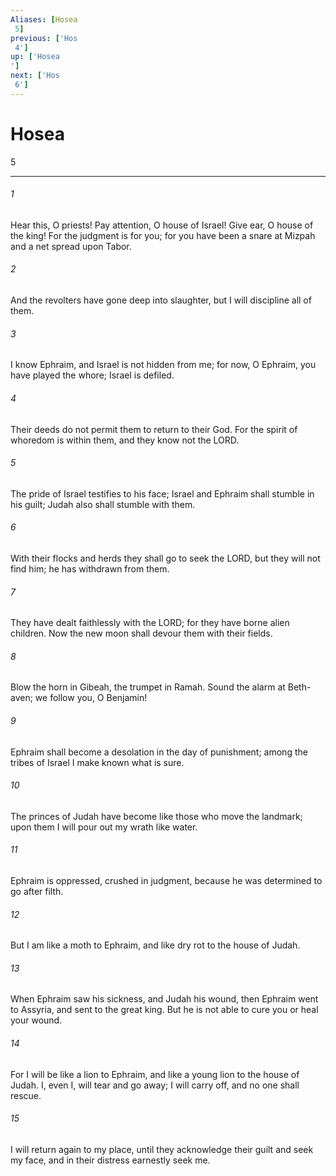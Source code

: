 ```yaml
---
Aliases: [Hosea 5]
previous: ['Hos 4']
up: ['Hosea']
next: ['Hos 6']
---
```

# Hosea 5

***
 

###### 1 
Hear this, O priests!  Pay attention, O house of Israel!  Give ear, O house of the king!  For the judgment is for you;  for you have been a snare at Mizpah  and a net spread upon Tabor.   

###### 2 
And the revolters have gone deep into slaughter,  but I will discipline all of them.  

###### 3 
I know Ephraim,  and Israel is not hidden from me;  for now, O Ephraim, you have played the whore;  Israel is defiled.   

###### 4 
Their deeds do not permit them  to return to their God.  For the spirit of whoredom is within them,  and they know not the LORD.  

###### 5 
The pride of Israel testifies to his face;  Israel and Ephraim shall stumble in his guilt;  Judah also shall stumble with them.   

###### 6 
With their flocks and herds they shall go  to seek the LORD,  but they will not find him;  he has withdrawn from them.   

###### 7 
They have dealt faithlessly with the LORD;  for they have borne alien children.  Now the new moon shall devour them with their fields.  

###### 8 
Blow the horn in Gibeah,  the trumpet in Ramah.  Sound the alarm at Beth-aven;  we follow you, O Benjamin!   

###### 9 
Ephraim shall become a desolation  in the day of punishment;  among the tribes of Israel  I make known what is sure.   

###### 10 
The princes of Judah have become  like those who move the landmark;  upon them I will pour out  my wrath like water.   

###### 11 
Ephraim is oppressed, crushed in judgment,  because he was determined to go after filth.   

###### 12 
But I am like a moth to Ephraim,  and like dry rot to the house of Judah.  

###### 13 
When Ephraim saw his sickness,  and Judah his wound,  then Ephraim went to Assyria,  and sent to the great king.  But he is not able to cure you  or heal your wound.   

###### 14 
For I will be like a lion to Ephraim,  and like a young lion to the house of Judah.  I, even I, will tear and go away;  I will carry off, and no one shall rescue.  

###### 15 
I will return again to my place,  until they acknowledge their guilt and seek my face,  and in their distress earnestly seek me.
